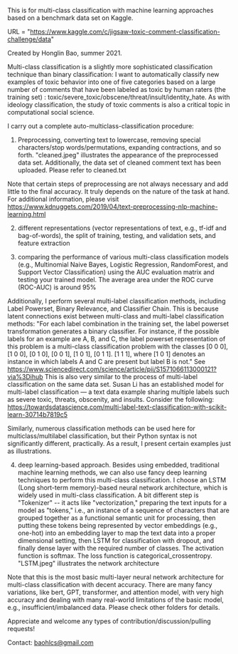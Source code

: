 This is for multi-class classification with machine learning approaches based on a benchmark data set on Kaggle.  

URL = "https://www.kaggle.com/c/jigsaw-toxic-comment-classification-challenge/data"

Created by Honglin Bao, summer 2021. 

Multi-class classification is a slightly more sophisticated classification technique than binary classification:
I want to automatically classify new examples of toxic behavior into one of five categories based on a large number of comments that have been labeled as toxic by human raters (the training set)
: toxic/severe_toxic/obscene/threat/insult/identity_hate.
As with ideology classification, the study of toxic comments is also a critical topic in computational social science.

I carry out a complete auto-multiclass-classification procedure:

1. Preprocessing,
converting text to lowercase, 
removing special characters/stop words/permutations, expanding contractions, and so forth. 
"cleaned.jpeg" illustrates the appearance of the preprocessed data set.
Additionally, the data set of cleaned comment text has been uploaded. Please refer to cleaned.txt


Note that certain steps of preprocessing are not always necessary and add little to the final accuracy. 
It truly depends on the nature of the task at hand. 
For additional information, please visit https://www.kdnuggets.com/2019/04/text-preprocessing-nlp-machine-learning.html

2. different representations (vector representations of text, e.g., tf-idf and bag-of-words), the split of training, testing, and validation sets, and feature extraction

3. comparing the performance of various multi-class classification models (e.g., Multinomial Naive Bayes, Logistic Regression, RandomForest, and Support Vector Classification) using the AUC evaluation matrix and testing your trained model. The average area under the ROC curve (ROC-AUC) is around 95%

Additionally, I perform several multi-label classification methods, including Label Powerset, Binary Relevance, and Classifier Chain. This is because latent connections exist between multi-class and multi-label classification methods: "For each label combination in the training set, the label powerset transformation generates a binary classifier. For instance, if the possible labels for an example are A, B, and C, the label powerset representation of this problem is a multi-class classification problem with the classes [0 0 0], [1 0 0], [0 1 0], [0 0 1], [1 0 1], [0 1 1]. [1 1 1], where [1 0 1] denotes an instance in which labels A and C are present but label B is not." See https://www.sciencedirect.com/science/article/pii/S1571066113000121?via%3Dihub This is also very similar to the process of multi-label classification on the same data set. Susan Li has an established model for multi-label classification — a text data example sharing multiple labels such as severe toxic, threats, obscenity, and insults. Consider the following: https://towardsdatascience.com/multi-label-text-classification-with-scikit-learn-30714b7819c5

Similarly, numerous classification methods can be used here for multiclass/multilabel classification, but their Python syntax is not significantly different, practically. As a result, I present certain examples just as illustrations.

4. deep learning-based approach. Besides using embedded, traditional machine learning methods, we can also use fancy deep learning techniques to perform this multi-class classification. I choose an LSTM (Long short-term memory)-based neural network architecture, which is widely used in multi-class classification. A bit different step is "Tokenizer" -- it acts like "vectorization," preparing the text inputs for a model as "tokens," i.e., an instance of a sequence of characters that are grouped together as a functional semantic unit for processing, then putting these tokens being represented by vector embeddings (e.g., one-hot) into an embedding layer to map the text data into a proper dimensional setting, then LSTM for classification with dropout, and finally dense layer with the required number of classes. The activation function is softmax. The loss function is categorical_crossentropy. "LSTM.jpeg" illustrates the network architecture

Note that this is the most basic multi-layer neural network architecture for multi-class classification with decent accuracy. There are many fancy variations, like bert, GPT, transformer, and attention model, with very high accuracy and dealing with many real-world limitations of the basic model, e.g., insufficient/imbalanced data. Please check other folders for details.

Appreciate and welcome any types of contribution/discussion/pulling requests!

Contact: baohlcs@gmail.com
